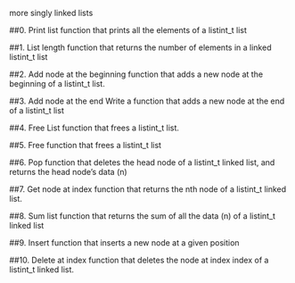 more singly linked lists

##0. Print list
function that prints all the elements of a listint_t list

##1. List length
function that returns the number of elements in a linked listint_t list

##2. Add node at the beginning
function that adds a new node at the beginning of a listint_t list.

##3. Add node at the end
Write a function that adds a new node at the end of a listint_t list

##4. Free List
function that frees a listint_t list.

##5. Free
function that frees a listint_t list

##6. Pop
function that deletes the head node of a listint_t linked list, and returns the head node’s data (n)

##7. Get node at index
function that returns the nth node of a listint_t linked list.

##8. Sum list
function that returns the sum of all the data (n) of a listint_t linked list

##9. Insert
function that inserts a new node at a given position

##10. Delete at index
function that deletes the node at index index of a listint_t linked list.
